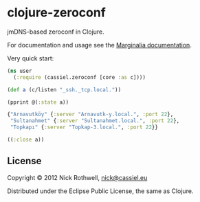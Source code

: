 clojure-zeroconf
================

jmDNS-based zeroconf in Clojure.

For documentation and usage see the [Marginalia documentation][docs].

Very quick start:

```clojure
(ns user
  (:require (cassiel.zeroconf [core :as c])))

(def a (c/listen "_ssh._tcp.local."))

(pprint @(:state a))

{"Arnavutköy" {:server "Arnavutk-y.local.", :port 22},
 "Sultanahmet" {:server "Sultanahmet.local.", :port 22},
 "Topkapı" {:server "Topkap-3.local.", :port 22}}

((:close a))
```

## License

Copyright © 2012 Nick Rothwell, nick@cassiel.eu

Distributed under the Eclipse Public License, the same as Clojure.

[docs]: https://github.com/downloads/cassiel/clojure-zeroconf/uberdoc.html

